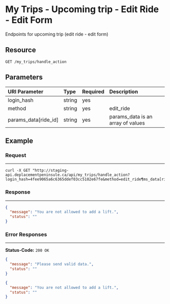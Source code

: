 # My Trips - Upcoming trip - Edit Ride - Edit Form

Endpoints for upcoming trip (edit ride - edit form)

## Resource

```
GET /my_trips/handle_action
```

## Parameters


| URI Parameter | Type   | Required | Description |
|:--------------|:-------|:---------|:------------|
| login_hash    | string | yes      |             |
| method     | string |yes       |edit_ride             |
| params_data[ride_id]     | string |yes       |params_data is an array of values           |

## Example

### Request
***

```curl
curl -X GET "http://staging-api.deplacementpeninsule.ca/api/my_trips/handle_action?login_hash=4fee9065a6c6365ddef03cc5102e67fe&method=edit_ride¶ms_data[ride_id]=1"
```

### Response
***

<!--With Login Hash and Method-->
```json
{
  "message": "You are not allowed to add a lift.",
  "status": ""
}
```


### Error Responses
***
**Status-Code:** ```200 OK```

<!--
- No Method entered
- With Method driver_past entered
-->

```json
{
  "message": "Please send valid data.",
  "status": ""
}
```

<!--
- With Method and Hash, No params_data[ride_id]
-->
```json
{
  "message": "You are not allowed to add a lift.",
  "status": ""
}
```
